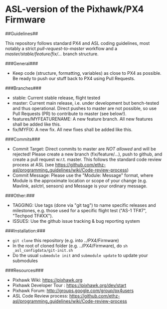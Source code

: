 # ASL-version of the Pixhawk/PX4 Firmware #

##Guidelines##

This repository follows standard PX4 and ASL coding guidelines, most notably a strict _pull-request-to-master_ workflow and a _master/stable/feature/fix/..._ branch structure.

###General###
 - Keep code (structure, formatting, variables) as close to PX4 as possible. Be ready to push our stuff back to PX4 using Pull Requests.

###Branches###
 - stable: Current stable release, flight tested
 - master: Current main release, i.e. under development but bench-tested and thus operational. Direct pushes to master are not possible, so use Pull Requests (PR) to contribute to master (see below!).
 - features/MYFEATURENAME: A new feature branch. All new features shall be added like this.
 - fix/MYFIX: A new fix. All new fixes shall be added like this.

###Commits###
 - Commit Target: Direct commits to master are _NOT allowed_ and will be rejected! Please create a new branch (fix/feature/...), push to github, and create a pull request w.r.t. master. This follows the standard code review process at ASL (see https://github.com/ethz-asl/programming_guidelines/wiki/Code-review-process)
 - Commit Message: Please use the "Module: Message" format, where Module is the approximate location or scope of your change (e.g. Mavlink, aslctrl, sensors) and Message is your ordinary message.
 
###Other:###
 - TAGGING: Use tags (done via "git tag") to name specific releases and milestones, e.g. those used for a specific flight test ("AS-1 TF#7", "Techpod TF#XX").
 - ISSUES: Use the github issue tracking & bug reporting system
 
###Installation:###
 - `git clone` this repository (e.g. into ../PX4/Firmware)
 - In the root of cloned folder (e.g. ../PX4/Firmware), do `sh _asl_configdata/git-init.sh`
 - Do the usual `submodule init` and `submodule update` to update your submodules
 
###Resources###
 - Pixhawk Wiki: https://pixhawk.org
 - Pixhawk Developer Tour : https://pixhawk.org/dev/start
 - Pixhawk Forum: http://groups.google.com/group/px4users
 - ASL Code Review process: https://github.com/ethz-asl/programming_guidelines/wiki/Code-review-process
